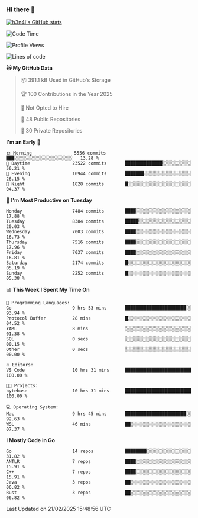 ### Hi there 👋

[![h3n4l's GitHub stats](https://github-readme-stats.vercel.app/api?username=h3n4l&count_private=true&show_icons=true&theme=radical)](https://github.com/h3n4l/github-readme-stats)

<!--START_SECTION:waka-->
![Code Time](http://img.shields.io/badge/Code%20Time-2%2C067%20hrs%2024%20mins-blue)

![Profile Views](http://img.shields.io/badge/Profile%20Views-0-blue)

![Lines of code](https://img.shields.io/badge/From%20Hello%20World%20I%27ve%20Written-16.6%20million%20lines%20of%20code-blue)

**🐱 My GitHub Data** 

> 📦 391.1 kB Used in GitHub's Storage 
 > 
> 🏆 100 Contributions in the Year 2025
 > 
> 🚫 Not Opted to Hire
 > 
> 📜 48 Public Repositories 
 > 
> 🔑 30 Private Repositories 
 > 
**I'm an Early 🐤** 

```text
🌞 Morning                5556 commits        ███░░░░░░░░░░░░░░░░░░░░░░   13.28 % 
🌆 Daytime                23522 commits       ██████████████░░░░░░░░░░░   56.21 % 
🌃 Evening                10944 commits       ███████░░░░░░░░░░░░░░░░░░   26.15 % 
🌙 Night                  1828 commits        █░░░░░░░░░░░░░░░░░░░░░░░░   04.37 % 
```
📅 **I'm Most Productive on Tuesday** 

```text
Monday                   7484 commits        ████░░░░░░░░░░░░░░░░░░░░░   17.88 % 
Tuesday                  8384 commits        █████░░░░░░░░░░░░░░░░░░░░   20.03 % 
Wednesday                7003 commits        ████░░░░░░░░░░░░░░░░░░░░░   16.73 % 
Thursday                 7516 commits        ████░░░░░░░░░░░░░░░░░░░░░   17.96 % 
Friday                   7037 commits        ████░░░░░░░░░░░░░░░░░░░░░   16.81 % 
Saturday                 2174 commits        █░░░░░░░░░░░░░░░░░░░░░░░░   05.19 % 
Sunday                   2252 commits        █░░░░░░░░░░░░░░░░░░░░░░░░   05.38 % 
```


📊 **This Week I Spent My Time On** 

```text
💬 Programming Languages: 
Go                       9 hrs 53 mins       ███████████████████████░░   93.94 % 
Protocol Buffer          28 mins             █░░░░░░░░░░░░░░░░░░░░░░░░   04.52 % 
YAML                     8 mins              ░░░░░░░░░░░░░░░░░░░░░░░░░   01.38 % 
SQL                      0 secs              ░░░░░░░░░░░░░░░░░░░░░░░░░   00.15 % 
Other                    0 secs              ░░░░░░░░░░░░░░░░░░░░░░░░░   00.00 % 

🔥 Editors: 
VS Code                  10 hrs 31 mins      █████████████████████████   100.00 % 

🐱‍💻 Projects: 
bytebase                 10 hrs 31 mins      █████████████████████████   100.00 % 

💻 Operating System: 
Mac                      9 hrs 45 mins       ███████████████████████░░   92.63 % 
WSL                      46 mins             ██░░░░░░░░░░░░░░░░░░░░░░░   07.37 % 
```

**I Mostly Code in Go** 

```text
Go                       14 repos            ████████░░░░░░░░░░░░░░░░░   31.82 % 
ANTLR                    7 repos             ████░░░░░░░░░░░░░░░░░░░░░   15.91 % 
C++                      7 repos             ████░░░░░░░░░░░░░░░░░░░░░   15.91 % 
Java                     3 repos             ██░░░░░░░░░░░░░░░░░░░░░░░   06.82 % 
Rust                     3 repos             ██░░░░░░░░░░░░░░░░░░░░░░░   06.82 % 
```




 Last Updated on 21/02/2025 15:48:56 UTC
<!--END_SECTION:waka-->

